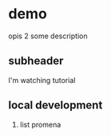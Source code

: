 # demo

opis 2
some description

## subheader

I'm watching tutorial

## local development

1. list promena

